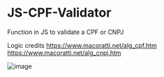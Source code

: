 # JS-CPF-Validator
Function in JS to validate a CPF or CNPJ

Logic credits
https://www.macoratti.net/alg_cpf.htm
https://www.macoratti.net/alg_cnpj.htm

![image](https://user-images.githubusercontent.com/65428910/207667469-1903c7ad-9e4b-4b4c-bf15-c0912f3e54ed.png)
